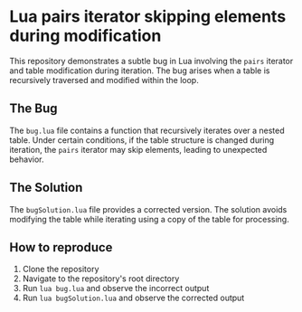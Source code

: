 # Lua pairs iterator skipping elements during modification

This repository demonstrates a subtle bug in Lua involving the `pairs` iterator and table modification during iteration.  The bug arises when a table is recursively traversed and modified within the loop.

## The Bug

The `bug.lua` file contains a function that recursively iterates over a nested table.  Under certain conditions, if the table structure is changed during iteration, the `pairs` iterator may skip elements, leading to unexpected behavior.

## The Solution

The `bugSolution.lua` file provides a corrected version.  The solution avoids modifying the table while iterating using a copy of the table for processing.

## How to reproduce
1. Clone the repository
2. Navigate to the repository's root directory
3. Run `lua bug.lua` and observe the incorrect output
4. Run `lua bugSolution.lua` and observe the corrected output